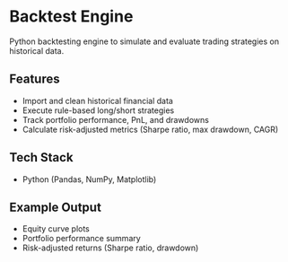 # Backtest Engine
Python backtesting engine to simulate and evaluate trading strategies on historical data.

## Features
- Import and clean historical financial data
- Execute rule-based long/short strategies
- Track portfolio performance, PnL, and drawdowns
- Calculate risk-adjusted metrics (Sharpe ratio, max drawdown, CAGR)

## Tech Stack
- Python (Pandas, NumPy, Matplotlib)

## Example Output
- Equity curve plots
- Portfolio performance summary
- Risk-adjusted returns (Sharpe ratio, drawdown)
